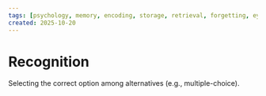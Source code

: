 ```yaml
---
tags: [psychology, memory, encoding, storage, retrieval, forgetting, eyewitness, amnesia, alzheimers, cte]
created: 2025-10-20
---
```

# Recognition

Selecting the correct option among alternatives (e.g., multiple-choice).
